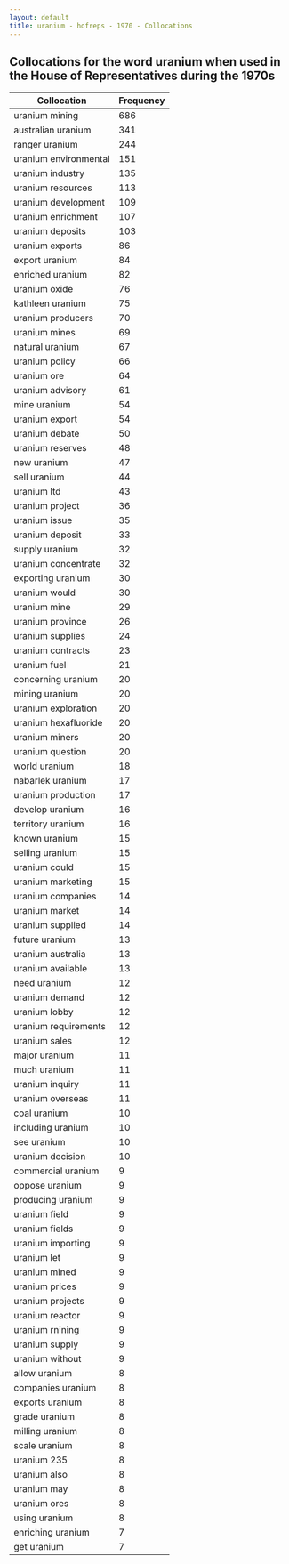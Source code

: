 ```yaml
---
layout: default
title: uranium - hofreps - 1970 - Collocations
---
```

## Collocations for the word **uranium** when used in the House of Representatives during the 1970s

| Collocation | Frequency |
|--------------|----------------|
|uranium mining|686|
|australian uranium|341|
|ranger uranium|244|
|uranium environmental|151|
|uranium industry|135|
|uranium resources|113|
|uranium development|109|
|uranium enrichment|107|
|uranium deposits|103|
|uranium exports|86|
|export uranium|84|
|enriched uranium|82|
|uranium oxide|76|
|kathleen uranium|75|
|uranium producers|70|
|uranium mines|69|
|natural uranium|67|
|uranium policy|66|
|uranium ore|64|
|uranium advisory|61|
|mine uranium|54|
|uranium export|54|
|uranium debate|50|
|uranium reserves|48|
|new uranium|47|
|sell uranium|44|
|uranium ltd|43|
|uranium project|36|
|uranium issue|35|
|uranium deposit|33|
|supply uranium|32|
|uranium concentrate|32|
|exporting uranium|30|
|uranium would|30|
|uranium mine|29|
|uranium province|26|
|uranium supplies|24|
|uranium contracts|23|
|uranium fuel|21|
|concerning uranium|20|
|mining uranium|20|
|uranium exploration|20|
|uranium hexafluoride|20|
|uranium miners|20|
|uranium question|20|
|world uranium|18|
|nabarlek uranium|17|
|uranium production|17|
|develop uranium|16|
|territory uranium|16|
|known uranium|15|
|selling uranium|15|
|uranium could|15|
|uranium marketing|15|
|uranium companies|14|
|uranium market|14|
|uranium supplied|14|
|future uranium|13|
|uranium australia|13|
|uranium available|13|
|need uranium|12|
|uranium demand|12|
|uranium lobby|12|
|uranium requirements|12|
|uranium sales|12|
|major uranium|11|
|much uranium|11|
|uranium inquiry|11|
|uranium overseas|11|
|coal uranium|10|
|including uranium|10|
|see uranium|10|
|uranium decision|10|
|commercial uranium|9|
|oppose uranium|9|
|producing uranium|9|
|uranium field|9|
|uranium fields|9|
|uranium importing|9|
|uranium let|9|
|uranium mined|9|
|uranium prices|9|
|uranium projects|9|
|uranium reactor|9|
|uranium rnining|9|
|uranium supply|9|
|uranium without|9|
|allow uranium|8|
|companies uranium|8|
|exports uranium|8|
|grade uranium|8|
|milling uranium|8|
|scale uranium|8|
|uranium 235|8|
|uranium also|8|
|uranium may|8|
|uranium ores|8|
|using uranium|8|
|enriching uranium|7|
|get uranium|7|
